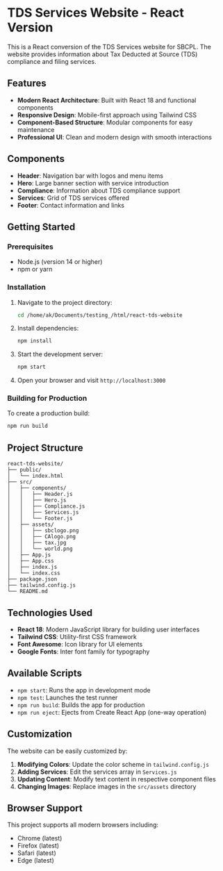 # TDS Services Website - React Version

This is a React conversion of the TDS Services website for SBCPL. The website provides information about Tax Deducted at Source (TDS) compliance and filing services.

## Features

- **Modern React Architecture**: Built with React 18 and functional components
- **Responsive Design**: Mobile-first approach using Tailwind CSS
- **Component-Based Structure**: Modular components for easy maintenance
- **Professional UI**: Clean and modern design with smooth interactions

## Components

- **Header**: Navigation bar with logos and menu items
- **Hero**: Large banner section with service introduction
- **Compliance**: Information about TDS compliance support
- **Services**: Grid of TDS services offered
- **Footer**: Contact information and links

## Getting Started

### Prerequisites

- Node.js (version 14 or higher)
- npm or yarn

### Installation

1. Navigate to the project directory:
   ```bash
   cd /home/ak/Documents/testing_/html/react-tds-website
   ```

2. Install dependencies:
   ```bash
   npm install
   ```

3. Start the development server:
   ```bash
   npm start
   ```

4. Open your browser and visit `http://localhost:3000`

### Building for Production

To create a production build:

```bash
npm run build
```

## Project Structure

```
react-tds-website/
├── public/
│   └── index.html
├── src/
│   ├── components/
│   │   ├── Header.js
│   │   ├── Hero.js
│   │   ├── Compliance.js
│   │   ├── Services.js
│   │   └── Footer.js
│   ├── assets/
│   │   ├── sbclogo.png
│   │   ├── CAlogo.png
│   │   ├── tax.jpg
│   │   └── world.png
│   ├── App.js
│   ├── App.css
│   ├── index.js
│   └── index.css
├── package.json
├── tailwind.config.js
└── README.md
```

## Technologies Used

- **React 18**: Modern JavaScript library for building user interfaces
- **Tailwind CSS**: Utility-first CSS framework
- **Font Awesome**: Icon library for UI elements
- **Google Fonts**: Inter font family for typography

## Available Scripts

- `npm start`: Runs the app in development mode
- `npm test`: Launches the test runner
- `npm run build`: Builds the app for production
- `npm run eject`: Ejects from Create React App (one-way operation)

## Customization

The website can be easily customized by:

1. **Modifying Colors**: Update the color scheme in `tailwind.config.js`
2. **Adding Services**: Edit the services array in `Services.js`
3. **Updating Content**: Modify text content in respective component files
4. **Changing Images**: Replace images in the `src/assets` directory

## Browser Support

This project supports all modern browsers including:
- Chrome (latest)
- Firefox (latest)
- Safari (latest)
- Edge (latest)
